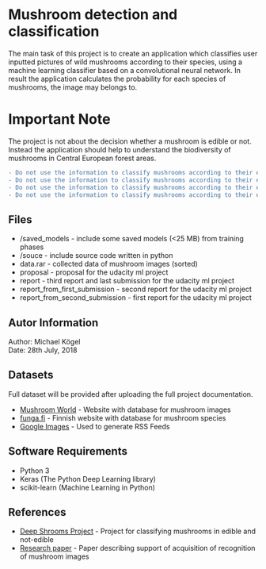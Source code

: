 # Mushroom detection and classification

The main task of this project is to create an application which classifies user inputted pictures of wild mushrooms according to their species, using a machine learning classifier based on a convolutional neural network. In result the application calculates the probability for each species of mushrooms, the image may belongs to.

# Important Note

The project is not about the decision whether a mushroom is edible or not. Instead the application should help to understand the biodiversity of mushrooms in Central European forest areas.<br>

```diff
- Do not use the information to classify mushrooms according to their edibility -
- Do not use the information to classify mushrooms according to their edibility -
- Do not use the information to classify mushrooms according to their edibility -
- Do not use the information to classify mushrooms according to their edibility -
```
## Files
* /saved_models - include some saved models (<25 MB) from training phases
* /souce        - include source code written in python
* data.rar      - collected data of mushroom images (sorted)
* proposal      - proposal for the udacity ml project
* report                              - third report and last submission for the udacity ml project
* report_from_first_submission        - second report for the udacity ml project
* report_from_second_submission       - first report for the udacity ml project


## Autor Information

Author: Michael Kögel <br>
Date: 28th July, 2018

## Datasets

Full dataset will be provided after uploading the full project documentation. <br>

* [Mushroom World](http://www.mushroom.world/) - Website with database for mushroom images
* [funga.fi](http://www.funga.fi/linkkeja/#sienisanasto) - Finnish website with database for mushroom species
* [Google Images](https://www.google.de/imghp?hl=de&tab=wi&authuser=0) - Used to generate RSS Feeds

## Software Requirements

* Python 3
* Keras (The Python Deep Learning library)
* scikit-learn (Machine Learning in Python)
## References

* [Deep Shrooms Project](https://tuomonieminen.github.io/deep-shrooms/) - Project for classifying mushrooms in edible and not-edible
* [Research paper](https://pdfs.semanticscholar.org/8efa/ea4085e64785143e21f1797e9c2c95c8f2f7.pdf) - Paper describing support of acquisition of recognition of mushroom images
